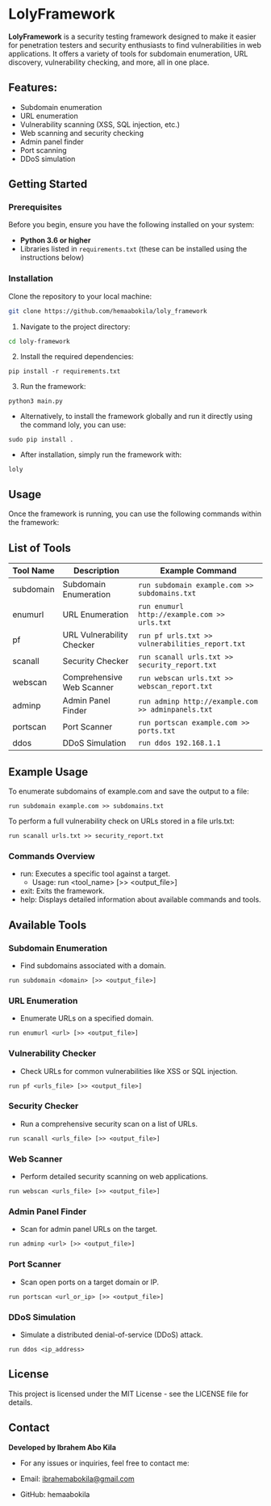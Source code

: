 # LolyFramework

**LolyFramework** is a security testing framework designed to make it easier for penetration testers and security enthusiasts to find vulnerabilities in web applications. It offers a variety of tools for subdomain enumeration, URL discovery, vulnerability checking, and more, all in one place.

## Features:
- Subdomain enumeration
- URL enumeration
- Vulnerability scanning (XSS, SQL injection, etc.)
- Web scanning and security checking
- Admin panel finder
- Port scanning
- DDoS simulation

## Getting Started

### Prerequisites
Before you begin, ensure you have the following installed on your system:

- **Python 3.6 or higher**
- Libraries listed in `requirements.txt` (these can be installed using the instructions below)

### Installation
Clone the repository to your local machine:

```bash
git clone https://github.com/hemaabokila/loly_framework
```

1. Navigate to the project directory:

```bash
cd loly-framework
```
2. Install the required dependencies:
```
pip install -r requirements.txt
```
3. Run the framework:

```
python3 main.py
```
- Alternatively, to install the framework globally and run it directly using the command loly, you can use:

```
sudo pip install .
```
- After installation, simply run the framework with:

```
loly
```
## Usage
Once the framework is running, you can use the following commands within the framework:

## List of Tools
<div align="center">

| Tool Name | Description | Example Command |
|-----------|-------------|------------------|
| subdomain | Subdomain Enumeration | `run subdomain example.com >> subdomains.txt` |
| enumurl   | URL Enumeration | `run enumurl http://example.com >> urls.txt` |
| pf        | URL Vulnerability Checker | `run pf urls.txt >> vulnerabilities_report.txt` |
| scanall   | Security Checker | `run scanall urls.txt >> security_report.txt` |
| webscan   | Comprehensive Web Scanner | `run webscan urls.txt >> webscan_report.txt` |
| adminp    | Admin Panel Finder | `run adminp http://example.com >> adminpanels.txt` |
| portscan  | Port Scanner | `run portscan example.com >> ports.txt` |
| ddos      | DDoS Simulation | `run ddos 192.168.1.1` |

</div>

## Example Usage
To enumerate subdomains of example.com and save the output to a file:

```
run subdomain example.com >> subdomains.txt
```
To perform a full vulnerability check on URLs stored in a file urls.txt:

```
run scanall urls.txt >> security_report.txt
```
### Commands Overview
- run: Executes a specific tool against a target.
    - Usage: run <tool_name> <target> [>> <output_file>]
- exit: Exits the framework.
- help: Displays detailed information about available commands and tools.
## Available Tools
### Subdomain Enumeration
- Find subdomains associated with a domain.

```
run subdomain <domain> [>> <output_file>]
```
### URL Enumeration
- Enumerate URLs on a specified domain.

```
run enumurl <url> [>> <output_file>]
```
### Vulnerability Checker
- Check URLs for common vulnerabilities like XSS or SQL injection.

```
run pf <urls_file> [>> <output_file>]
```
### Security Checker
- Run a comprehensive security scan on a list of URLs.

```
run scanall <urls_file> [>> <output_file>]
```
### Web Scanner
- Perform detailed security scanning on web applications.

```
run webscan <urls_file> [>> <output_file>]
```
### Admin Panel Finder
- Scan for admin panel URLs on the target.

```
run adminp <url> [>> <output_file>]
```
### Port Scanner
- Scan open ports on a target domain or IP.

```
run portscan <url_or_ip> [>> <output_file>]
```
### DDoS Simulation
- Simulate a distributed denial-of-service (DDoS) attack.

```
run ddos <ip_address>
```
## License
This project is licensed under the MIT License - see the LICENSE file for details.

## Contact
**Developed by Ibrahem Abo Kila**
- For any issues or inquiries, feel free to contact me:

- Email: ibrahemabokila@gmail.com
- GitHub: hemaabokila
